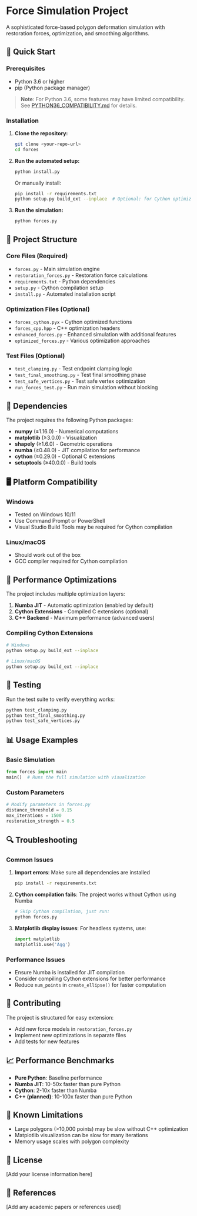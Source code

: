 # Force Simulation Project

A sophisticated force-based polygon deformation simulation with restoration forces, optimization, and smoothing algorithms.

## 🚀 Quick Start

### Prerequisites
- Python 3.6 or higher
- pip (Python package manager)

> **Note**: For Python 3.6, some features may have limited compatibility. See [PYTHON36_COMPATIBILITY.md](PYTHON36_COMPATIBILITY.md) for details.

### Installation

1. **Clone the repository:**
   ```bash
   git clone <your-repo-url>
   cd forces
   ```

2. **Run the automated setup:**
   ```bash
   python install.py
   ```

   Or manually install:
   ```bash
   pip install -r requirements.txt
   python setup.py build_ext --inplace  # Optional: for Cython optimization
   ```

3. **Run the simulation:**
   ```bash
   python forces.py
   ```

## 📁 Project Structure

### Core Files (Required)
- `forces.py` - Main simulation engine
- `restoration_forces.py` - Restoration force calculations
- `requirements.txt` - Python dependencies
- `setup.py` - Cython compilation setup
- `install.py` - Automated installation script

### Optimization Files (Optional)
- `forces_cython.pyx` - Cython optimized functions
- `forces_cpp.hpp` - C++ optimization headers
- `enhanced_forces.py` - Enhanced simulation with additional features
- `optimized_forces.py` - Various optimization approaches

### Test Files (Optional)
- `test_clamping.py` - Test endpoint clamping logic
- `test_final_smoothing.py` - Test final smoothing phase
- `test_safe_vertices.py` - Test safe vertex optimization
- `run_forces_test.py` - Run main simulation without blocking

## 🔧 Dependencies

The project requires the following Python packages:

- **numpy** (≥1.16.0) - Numerical computations
- **matplotlib** (≥3.0.0) - Visualization
- **shapely** (≥1.6.0) - Geometric operations
- **numba** (≥0.48.0) - JIT compilation for performance
- **cython** (≥0.29.0) - Optional C extensions
- **setuptools** (≥40.0.0) - Build tools

## 🖥️ Platform Compatibility

### Windows
- Tested on Windows 10/11
- Use Command Prompt or PowerShell
- Visual Studio Build Tools may be required for Cython compilation

### Linux/macOS
- Should work out of the box
- GCC compiler required for Cython compilation

## 🚀 Performance Optimizations

The project includes multiple optimization layers:

1. **Numba JIT** - Automatic optimization (enabled by default)
2. **Cython Extensions** - Compiled C extensions (optional)
3. **C++ Backend** - Maximum performance (advanced users)

### Compiling Cython Extensions

```bash
# Windows
python setup.py build_ext --inplace

# Linux/macOS
python setup.py build_ext --inplace
```

## 🧪 Testing

Run the test suite to verify everything works:

```bash
python test_clamping.py
python test_final_smoothing.py
python test_safe_vertices.py
```

## 📊 Usage Examples

### Basic Simulation
```python
from forces import main
main()  # Runs the full simulation with visualization
```

### Custom Parameters
```python
# Modify parameters in forces.py
distance_threshold = 0.15
max_iterations = 1500
restoration_strength = 0.5
```

## 🔍 Troubleshooting

### Common Issues

1. **Import errors**: Make sure all dependencies are installed
   ```bash
   pip install -r requirements.txt
   ```

2. **Cython compilation fails**: The project works without Cython using Numba
   ```bash
   # Skip Cython compilation, just run:
   python forces.py
   ```

3. **Matplotlib display issues**: For headless systems, use:
   ```python
   import matplotlib
   matplotlib.use('Agg')
   ```

### Performance Issues

- Ensure Numba is installed for JIT compilation
- Consider compiling Cython extensions for better performance
- Reduce `num_points` in `create_ellipse()` for faster computation

## 🤝 Contributing

The project is structured for easy extension:
- Add new force models in `restoration_forces.py`
- Implement new optimizations in separate files
- Add tests for new features

## 📈 Performance Benchmarks

- **Pure Python**: Baseline performance
- **Numba JIT**: 10-50x faster than pure Python
- **Cython**: 2-10x faster than Numba
- **C++ (planned)**: 10-100x faster than pure Python

## 🐛 Known Limitations

- Large polygons (>10,000 points) may be slow without C++ optimization
- Matplotlib visualization can be slow for many iterations
- Memory usage scales with polygon complexity

## 📝 License

[Add your license information here]

## 🔗 References

[Add any academic papers or references used]
